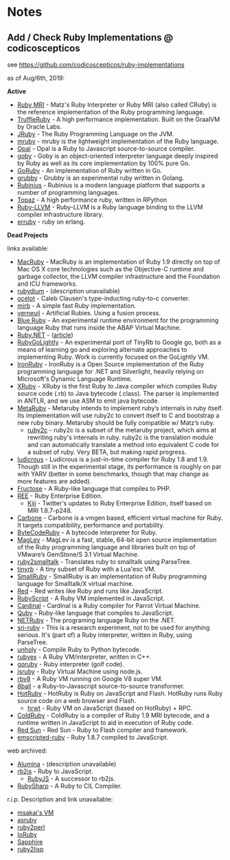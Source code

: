 # Notes


## Add / Check Ruby Implementations @ codicoscepticos

see <https://github.com/codicoscepticos/ruby-implementations>

as of Aug/6th, 2019:

**Active**

* [Ruby MRI](https://github.com/ruby/ruby) - Matz's Ruby Interpreter or Ruby MRI (also called CRuby) is the reference implementation of the Ruby programming language.
* [TruffleRuby](https://github.com/oracle/truffleruby) - A high performance implementation. Built on the GraalVM by Oracle Labs.
* [JRuby](https://github.com/jruby/jruby) - The Ruby Programming Language on the JVM.
* [mruby](https://github.com/mruby/mruby) - mruby is the lightweight implementation of the Ruby language.
* [Opal](https://github.com/opal/opal#readme) - Opal is a Ruby to Javascript source-to-source compiler.
* [goby](https://github.com/goby-lang/goby) - Goby is an object-oriented interpreter language deeply inspired by Ruby as well as its core implementation by 100% pure Go.
* [GoRuby](https://github.com/goruby/goruby) - An implementation of Ruby written in Go.
* [grubby](https://github.com/grubby/grubby) - Grubby is an experimental ruby written in Golang.
* [Rubinius](https://github.com/rubinius/rubinius) - Rubinius is a modern language platform that supports a number of programming languages.
* [Topaz](https://github.com/topazproject/topaz) - A high performance ruby, written in RPython
* [Ruby-LLVM](https://github.com/ruby-llvm/ruby-llvm) - Ruby-LLVM is a Ruby language binding to the LLVM compiler infrastructure library.
* [erruby](https://github.com/johnlinvc/erruby) - ruby on erlang.


**Dead Projects**

links available:
* [MacRuby](http://macruby.org/) - MacRuby is an implementation of Ruby 1.9 directly on top of Mac OS X core technologies such as the Objective-C runtime and garbage collector, the LLVM compiler infrastructure and the Foundation and ICU frameworks.
* [rubydium](https://github.com/lypanov/rubydium) - (description unavailable)
* [ocelot](https://github.com/cout/ocelot) - Caleb Clausen's type-inducting ruby-to-c converter.
* [mirb](https://github.com/Zoxc/mirb) - A simple fast Ruby implementation.
* [verneuil](https://github.com/kschiess/verneuil) - Artificial Rubies. Using a fusion process.
* [Blue Ruby](http://wiki.sdn.sap.com/wiki/display/Research/BlueRuby) - An experimental runtime environment for the programming language Ruby that runs inside the ABAP Virtual Machine.
* [Ruby.NET](https://code.google.com/p/rubydotnetcompiler/) - ([article](https://programmingzen.com/rubynet-is-dead/))
* [RubyGoLightly](https://github.com/feyeleanor/RubyGoLightly) - An experimental port of TinyRb to Google go, both as a means of learning go and exploring alternate approaches to implementing Ruby. Work is currently focused on the GoLightly VM.
* [IronRuby](http://www.ironruby.net/) - IronRuby is a Open Source implementation of the Ruby programming language for .NET and Silverlight, heavily relying on Microsoft's Dynamic Language Runtime.
* [XRuby](https://code.google.com/p/xruby/) - XRuby is the first Ruby to Java compiler which compiles Ruby source code (.rb) to Java bytecode (.class). The parser is implemented in ANTLR, and we use ASM to emit java bytecode.
* [MetaRuby](https://github.com/seattlerb/metaruby) - Metaruby intends to implement ruby’s internals in ruby itself. Its implementation will use ruby2c to convert itself to C and bootstrap a new ruby binary. Metaruby should be fully compatible w/ Matz’s ruby.
  * [ruby2c](https://github.com/seattlerb/ruby_to_c) - ruby2c is a subset of the metaruby project, which aims at rewriting ruby's internals in ruby. ruby2c is the translation module and can automatically translate a method into equivalent C code for a subset of ruby. Very BETA, but making rapid progress.
* [ludicrous](http://rubystuff.org/ludicrous/) - Ludicrous is a just-in-time compiler for Ruby 1.8 and 1.9. Though still in the experimental stage, its performance is roughly on par with YARV (better in some benchmarks, though that may change as more features are added).
* [Fructose](https://github.com/charliesome/Fructose) - A Ruby-like language that compiles to PHP.
* [REE](http://www.rubyenterpriseedition.com/) - Ruby Enterprise Edition.
  * [Kiji](https://github.com/twitter-forks/rubyenterpriseedition187-248) - Twitter's updates to Ruby Enterprise Edition, itself based on MRI 1.8.7-p248.
* [Carbone](http://www.nongnu.org/carbone/) - Carbone  is a  vmgen based,  efficient virtual  machine for  Ruby. It targets compatibility, performance and portability.
* [ByteCodeRuby](https://bitbucket.org/georgem/bytecoderuby) - A bytecode interpreter for Ruby.
* [MagLev](http://maglev.github.com/) - MagLev is a fast, stable, 64-bit open source implementation of the Ruby programming language and libraries built on top of VMware’s GemStone/S 3.1 Virtual Machine.
* [ruby2smalltalk](https://github.com/seattlerb/ruby2smalltalk) - Translates ruby to smalltalk using ParseTree.
* [tinyrb](https://github.com/macournoyer/tinyrb) - A tiny subset of Ruby with a Lua'esc VM.
* [SmallRuby](https://swing.fit.cvut.cz/projects/smallruby) - SmallRuby is an implementation of Ruby programming language for Smalltalk/X virtual machine.
* [Red](https://github.com/zhhz/red) - Red writes like Ruby and runs like JavaScript.
* [RubyScript](https://github.com/judofyr/rubyscript) - A Ruby VM implemented in JavaScript.
* [Cardinal](https://github.com/parrot/cardinal) - Cardinal is a Ruby compiler for Parrot Virtual Machine.
* [Quby](https://github.com/PlayMyCode/Quby) - Ruby-like language that compiles to JavaScript.
* [NETRuby](https://osdn.net/projects/netruby/) - The programing language Ruby on the .NET.
* [sri-ruby](http://code.google.com/p/sri-ruby/) - This is a research experiment, not to be used for anything serious. It's (part of) a Ruby interpreter, written in Ruby, using ParseTree.
* [unholy](https://github.com/whymirror/unholy) - Compile Ruby to Python bytecode.
* [rubyex](https://github.com/kivikakk/rubyex) - A Ruby VM/interpreter, written in C++.
* [goruby](http://rbjl.net/34-do-you-know-the-official-ruby-interpreter-goruby) - Ruby interpreter (golf code).
* [jsruby](https://github.com/ysbaddaden/jsruby) - Ruby Virtual Machine using node.js.
* [rbv8](https://github.com/macournoyer/rbv8) - A Ruby VM running on Google V8 super VM.
* [8ball](https://github.com/mattknox/8ball) - a Ruby-to-Javascript source-to-source transformer.
* [HotRuby](https://github.com/oneup/hotruby) - HotRuby is Ruby on JavaScript and Flash. HotRuby runs Ruby source code on a web browser and Flash.
  * [hrwt](https://github.com/gimite/hrwt) - Ruby VM on JavaScript (based on HotRuby) + RPC.
* [ColdRuby](https://github.com/whitequark/coldruby) - ColdRuby is a compiler of Ruby 1.9 MRI bytecode, and a runtime written in JavaScript to aid in execution of Ruby code.
* [Red Sun](https://github.com/jonathanbranam/redsun) - Red Sun - Ruby to Flash compiler and framework.
* [emscripted-ruby](https://github.com/replit/emscripted-ruby) - Ruby 1.8.7 compiled to JavaScript.

web archived:
* [Alumina](https://web.archive.org/web/20050418024635/http://www.alumina-vm.org:8080/AluminaWiki) - (description unavailable)
* [rb2js](https://web.archive.org/web/20161228094453/http://rb2js.rubyforge.org) - Ruby to JavaScript.
  * [RubyJS](https://web.archive.org/web/20120604193530/http://www.ntecs.de:80/blog/articles/2007/01/08/rubyjs-javascript-no-thank-you/) - A successor to rb2js.
* [RubySharp](https://web.archive.org/web/20140626103826/http://www.rubyclr.com/) - A Ruby to CIL Compiler.

r.i.p. Description and link unavailable:
* [msakai's VM]()
* [asruby]()
* [ruby2perl]()
* [IoRuby]()
* [Sapphire]()
* [ruby2lisp]()

